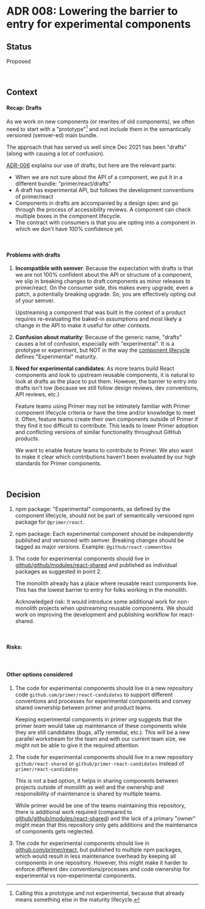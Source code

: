 # ADR 008: Lowering the barrier to entry for experimental components

## Status

Proposed

&nbsp;

## Context

#### Recap: Drafts

As we work on new components (or rewrites of old components), we often need to start with a "prototype"[^1] and not include them in the semantically versioned (semver-ed) main bundle.

The approach that has served us well since Dec 2021 has been "drafts" (along with causing a lot of confusion).

[ADR-006](./adr-006-drafts.md) explains our use of drafts, but here are the relevant parts:

- When we are not sure about the API of a component, we put it in a different bundle: "primer/react/drafts"
- A draft has experimental API, but follows the development conventions of primer/react
- Components in drafts are accompanied by a design spec and go through the process of accessibility reviews. A component can check multiple boxes in the component lifecycle.
- The contract with consumers is that you are opting into a component in which we don't have 100% confidence yet.

[^1]: Calling this a prototype and not experimental, because that already means something else in the maturity lifecycle.

&nbsp;

#### Problems with drafts

1. **Incompatible with semver**: Because the expectation with drafts is that we are not 100% confident about the API or structure of a component, we slip in breaking changes to draft components as minor releases to primer/react. On the consumer side, this makes every upgrade, even a patch, a potentially breaking upgrade. So, you are effectively opting out of your semver.

   Upstreaming a component that was built in the context of a product requires re-evaluating the baked-in assumptions and most likely a change in the API to make it useful for other contexts.

1. **Confusion about maturity**: Because of the generic name, "drafts" causes a lot of confusion, especially with "experimental". It is a prototype or experiment, but NOT in the way the [component lifecycle]([https://primer.style/contribute/component-lifecycle]) defines "Experimental" maturity.

1. **Need for experimental candidates**: As more teams build React components and look to upstream reusable components, it is natural to look at drafts as the place to put them. However, the barrier to entry into drafts isn't low (because we still follow design reviews, dev conventions, API reviews, etc.)

   Feature teams using Primer may not be intimately familiar with Primer component lifecycle criteria or have the time and/or knowledge to meet it. Often, feature teams create their own components outside of Primer if they find it too difficult to contribute. This leads to lower Primer adoption and conflicting versions of similar functionality throughout GitHub products.

   We want to enable feature teams to contribute to Primer. We also want to make it clear which contributions haven't been evaluated by our high standards for Primer components.



&nbsp;

## Decision

1. npm package: "Experimental" components, as defined by the component lifecycle, should not be part of semantically versioned npm package for `@primer/react`.

2. npm package: Each experimental component should be independently published and versioned with semver. Breaking changes should be tagged as major versions. Example: `@github/react-commentbox`

3. The code for experimental components should live in [github/github/modules/react-shared](https://github.com/github/github/tree/master/app/assets/modules/react-shared) and published as individual packages as suggested in point 2.

   The monolith already has a place where reusable react components live. This has the lowest barrier to entry for folks working in the monolith.

   Acknowledged risk: It would introduce some additional work for non-monolith projects when upstreaming reusable components. We should work on improving the development and publishing workflow for react-shared.

&nbsp;

#### Risks:


&nbsp;

#### Other options considered

1. The code for experimental components should live in a new repository code `github.com/primer/react-candidates` to support different conventions and processes for experimental components and convey shared ownership between primer and product teams. 
 
   Keeping experimental components in primer _org_ suggests that the primer _team_ would take up maintenance of these components while they are still candidates (bugs, a11y remedial, etc.). This will be a new parallel workstream for the team and with our current team size, we might not be able to give it the required attention.

2. The code for experimental components should live in a new repository `github/react-shared` or `github/primer-react-candidates` instead of `primer/react-candidates`

   This is not a bad option, it helps in sharing components between projects outside of monolith as well and the ownership and responsibility of maintenance is shared by multiple teams.

   While primer would be one of the teams maintaining this repository, there is additional work required (compared to [github/github/modules/react-shared](https://github.com/github/github/tree/master/app/assets/modules/react-shared)) and the lack of a primary "owner" might mean that this repository only gets additions and the maintenance of components gets neglected.

3. The code for experimental components should live in [github.com/primer/react](http://github.com/primer/react), but published to multiple npm packages, which would result in less maintenance overhead by keeping all components in one repository. However, this might make it harder to enforce different dev conventions/processes and code ownership for experimental vs non-experimental components.
